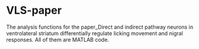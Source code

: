 # VLS-paper
The analysis functions for the paper_Direct and indirect pathway neurons in ventrolateral striatum differentially regulate licking movement and nigral responses.
All of them are MATLAB code.
